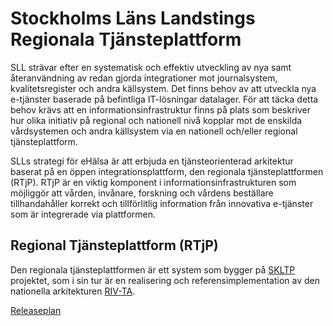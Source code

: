 # Stockholms Läns Landstings Regionala Tjänsteplattform #

SLL strävar efter en systematisk och effektiv utveckling av nya samt återanvändning av redan gjorda integrationer mot journalsystem, kvalitetsregister och andra källsystem. Det finns behov av att utveckla nya e-tjänster baserade på befintliga IT-lösningar datalager. För att täcka detta behov krävs att en informationsinfrastruktur finns på plats som beskriver hur olika initiativ på regional och nationell nivå kopplar mot de enskilda vårdsystemen och andra källsystem via en nationell och/eller regional tjänsteplattform.

SLLs strategi för eHälsa är att erbjuda en tjänsteorienterad arkitektur baserat på en öppen integrationsplattform, den regionala tjänsteplattformen (RTjP). RTjP är en viktig komponent i informationsinfrastrukturen som möjliggör att vården, invånare, forskning och vårdens beställare tillhandahåller korrekt och tillförlitlig information från innovativa e-tjänster som är integrerade via plattformen.

## Regional Tjänsteplattform (RTjP) ##

Den regionala tjänsteplattformen är ett system som bygger på [SKLTP](https://code.google.com/p/skltp/) projektet, som i sin tur är en realisering och referensimplementation av den nationella arkitekturen [RIV-TA](https://code.google.com/p/rivta/).

[Releaseplan](ReleasePlan.md)